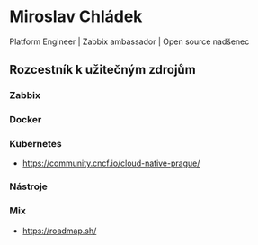# Miroslav Chládek
Platform Engineer | Zabbix ambassador | Open source nadšenec

## Rozcestník k užitečným zdrojům 
### Zabbix
### Docker
### Kubernetes
- https://community.cncf.io/cloud-native-prague/
### Nástroje
### Mix
- https://roadmap.sh/

<!--
**MiroslavChladek/MiroslavChladek** is a ✨ _special_ ✨ repository because its `README.md` (this file) appears on your GitHub profile.

Here are some ideas to get you started:

- 🔭 I’m currently working on ...
- 🌱 I’m currently learning ...
- 👯 I’m looking to collaborate on ...
- 🤔 I’m looking for help with ...
- 💬 Ask me about ...
- 📫 How to reach me: ...
- 😄 Pronouns: ...
- ⚡ Fun fact: ...
-->
